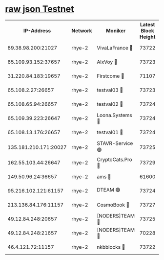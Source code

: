 
[raw json Testnet](https://rpc-check.quickt.stavr.tech/quickt/rpc-quickt-result.json)
=


<table><tr><th>IP-Address</th><th>Network</th><th>Moniker</th><th>Latest Block Height</th><th>Earliest Block Height</th><th>Catching Up</th><th>Tx Index</th><th>Voting Power</th><th>Scan Time</th></tr><tr><td>89.38.98.200:21027</td><td>rhye-2</td><td>VivaLaFrance 🔴</td><td>73722</td><td>1</td><td>False</td><td>off</td><td>10000</td><td>2023-12-28T13:02:43.272171857UTC</td></tr><tr><td>65.109.93.152:37657</td><td>rhye-2</td><td>AlxVoy 🔴</td><td>73723</td><td>1</td><td>False</td><td>on</td><td>92921</td><td>2023-12-28T13:02:45.632186600UTC</td></tr><tr><td>31.220.84.183:19657</td><td>rhye-2</td><td>Firstcome 🔴</td><td>71107</td><td>1</td><td>False</td><td>off</td><td>728545</td><td>2023-12-28T13:02:48.050994852UTC</td></tr><tr><td>65.108.2.27:26657</td><td>rhye-2</td><td>testval03 🔴</td><td>73723</td><td>1</td><td>False</td><td>on</td><td>11002050</td><td>2023-12-28T13:02:48.423131546UTC</td></tr><tr><td>65.108.65.94:26657</td><td>rhye-2</td><td>testval02 🔴</td><td>73724</td><td>1</td><td>False</td><td>on</td><td>11002050</td><td>2023-12-28T13:02:51.276859098UTC</td></tr><tr><td>65.109.39.223:26647</td><td>rhye-2</td><td>Loona.Systems 🔴</td><td>73724</td><td>1</td><td>False</td><td>off</td><td>86949</td><td>2023-12-28T13:02:53.735047470UTC</td></tr><tr><td>65.108.13.176:26657</td><td>rhye-2</td><td>testval01 🔴</td><td>73724</td><td>1</td><td>False</td><td>on</td><td>13082010</td><td>2023-12-28T13:02:54.133125830UTC</td></tr><tr><td>135.181.210.171:20027</td><td>rhye-2</td><td>STAVR-Service 🟢</td><td>73725</td><td>1</td><td>False</td><td>on</td><td>0</td><td>2023-12-28T13:03:00.641541489UTC</td></tr><tr><td>162.55.103.44:26647</td><td>rhye-2</td><td>CryptoCats.Pro 🔴</td><td>73729</td><td>1</td><td>False</td><td>off</td><td>9999</td><td>2023-12-28T13:03:18.524091822UTC</td></tr><tr><td>149.50.96.24:36657</td><td>rhye-2</td><td>ams 🔴</td><td>61600</td><td>22501</td><td>False</td><td>on</td><td>10895</td><td>2023-12-28T13:03:03.296102552UTC</td></tr><tr><td>95.216.102.121:61157</td><td>rhye-2</td><td>DTEAM 🟢</td><td>73724</td><td>61901</td><td>False</td><td>on</td><td>0</td><td>2023-12-28T13:02:50.883420644UTC</td></tr><tr><td>213.136.84.176:11157</td><td>rhye-2</td><td>CosmoBook 🔴</td><td>73727</td><td>65301</td><td>False</td><td>off</td><td>1528057</td><td>2023-12-28T13:03:13.876395166UTC</td></tr><tr><td>49.12.84.248:20657</td><td>rhye-2</td><td>[NODERS]TEAM 🔴</td><td>73725</td><td>70001</td><td>False</td><td>on</td><td>59990</td><td>2023-12-28T13:03:00.900845179UTC</td></tr><tr><td>49.12.84.248:21657</td><td>rhye-2</td><td>[NODERS]TEAM 🔴</td><td>70228</td><td>70001</td><td>False</td><td>on</td><td>59990</td><td>2023-12-28T13:03:14.159691311UTC</td></tr><tr><td>46.4.121.72:11157</td><td>rhye-2</td><td>nkbblocks 🔴</td><td>73722</td><td>70101</td><td>False</td><td>off</td><td>81901</td><td>2023-12-28T13:02:40.814491442UTC</td></tr></table>